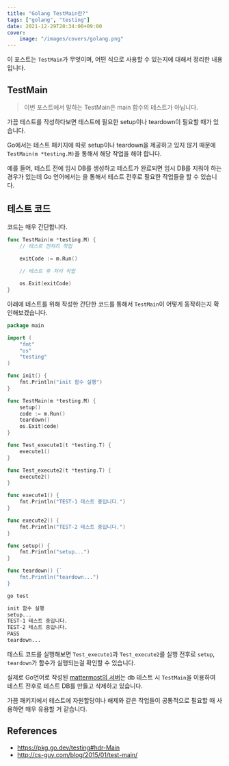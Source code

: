 ```yaml
---
title: "Golang TestMain란?"
tags: ["golang", "testing"]
date: 2021-12-29T20:34:00+09:00
cover:
    image: "/images/covers/golang.png"
---
```


이 포스트는 `TestMain`가 무엇이며, 어떤 식으로 사용할 수 있는지에 대해서 정리한 내용입니다.

<!--more-->

## TestMain

> 이번 포스트에서 말하는 TestMain은 main 함수의 테스트가 아닙니다.

가끔 테스트를 작성하다보면 테스트에 필요한 setup이나 teardown이 필요할 때가 있습니다.

Go에서는 테스트 패키지에 따로 setup이나 teardown을 제공하고 있지 않기 때문에 `TestMain(m *testing.M)`을 통해서 해당 작업을 해야 합니다.

예를 들어, 테스트 전에 임시 DB를 생성하고 테스트가 완료되면 임시 DB를 지워야 하는 경우가 있는데 Go 언어에서는 을 통해서 테스트 전후로 필요한 작업들을 할 수 있습니다.

## 테스트 코드

코드는 매우 간단합니다.

```go
func TestMain(m *testing.M) {
    // 테스트 전처리 작업
    
    exitCode := m.Run()

    // 테스트 후 처리 작업

    os.Exit(exitCode)
}
```

아래에 테스트를 위해 작성한 간단한 코드를 통해서 `TestMain`이 어떻게 동작하는지 확인해보겠습니다.

```go
package main

import (
    "fmt"
    "os"
    "testing"
)

func init() {
    fmt.Println("init 함수 실행")
}

func TestMain(m *testing.M) {
    setup()
    code := m.Run()
    teardown()
    os.Exit(code)
}

func Test_execute1(t *testing.T) {
    execute1()
}

func Test_execute2(t *testing.T) {
    execute2()
}

func execute1() {
    fmt.Println("TEST-1 테스트 중입니다.")
}

func execute2() {
    fmt.Println("TEST-2 테스트 중입니다.")
}

func setup() {
    fmt.Println("setup...")
}

func teardown() {`
    fmt.Println("teardown...")
}
```

```bash
go test  

init 함수 실행
setup...
TEST-1 테스트 중입니다.
TEST-2 테스트 중입니다.
PASS
teardown...
```

테스트 코드를 실행해보면 `Test_execute1`과 `Test_execute2`를 실행 전후로 `setup`, `teardown`가 함수가 실행되는걸 확인할 수 있습니다.

실제로 Go언어로 작성된 [mattermost의 서버](https://github.com/mattermost/mattermost-server)는 db 테스트 시 `TestMain`을 이용하여 테스트 전후로 테스트 DB를 만들고 삭제하고 있습니다.

가끔 패키지에서 테스트에 자원할당이나 해제와 같은 작업들이 공통적으로 필요할 때 사용하면 매우 유용할 거 같습니다.

## References

- https://pkg.go.dev/testing#hdr-Main
- http://cs-guy.com/blog/2015/01/test-main/
